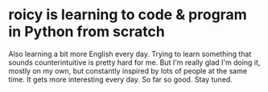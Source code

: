 # roicy is learning to code & program in Python from scratch
Also learning a bit more English every day.
Trying to learn something that sounds counterintuitive is pretty hard for me.
But I'm really glad I'm doing it, mostly on my own, but constantly inspired by lots of people at the same time.
It gets more interesting every day.
So far so good.
Stay tuned.
